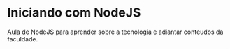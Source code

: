# Iniciando com NodeJS
Aula de NodeJS para aprender sobre a tecnologia e adiantar conteudos da faculdade.
